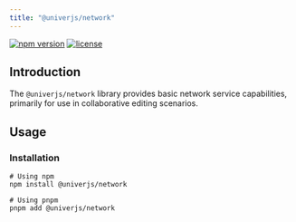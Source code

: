 ```yaml
---
title: "@univerjs/network"
---
```


[![npm version](https://img.shields.io/npm/v/@univerjs/network)](https://npmjs.org/package/@univerjs/network)
[![license](https://img.shields.io/npm/l/@univerjs/network)](https://img.shields.io/npm/l/@univerjs/network)

## Introduction

The `@univerjs/network` library provides basic network service capabilities, primarily for use in collaborative editing scenarios.

## Usage

### Installation

```shell
# Using npm
npm install @univerjs/network

# Using pnpm
pnpm add @univerjs/network
```
